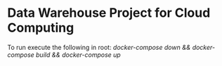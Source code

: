 # Data Warehouse Project for Cloud Computing
To run execute the following in root:
<i>docker-compose down && docker-compose build && docker-compose up</i>
